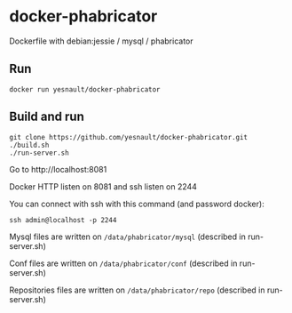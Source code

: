docker-phabricator
==================
Dockerfile with debian:jessie / mysql / phabricator


Run
----
```
docker run yesnault/docker-phabricator
```

Build and run
---------------

```
git clone https://github.com/yesnault/docker-phabricator.git
./build.sh
./run-server.sh
````

Go to http://localhost:8081

Docker HTTP listen on 8081 and ssh listen on 2244

You can connect with ssh with this command (and password docker): 
```
ssh admin@localhost -p 2244
```

Mysql files are written on `/data/phabricator/mysql` (described in run-server.sh)

Conf files are written on `/data/phabricator/conf` (described in run-server.sh)

Repositories files are written on `/data/phabricator/repo` (described in run-server.sh)

